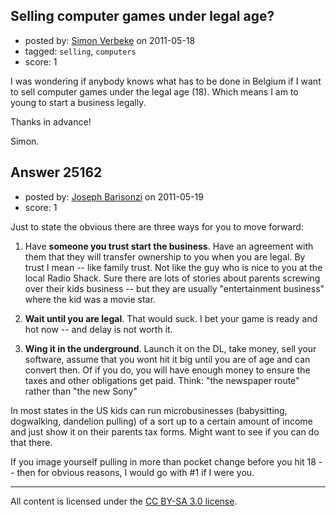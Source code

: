 ## Selling computer games under legal age?

- posted by: [Simon Verbeke](https://stackexchange.com/users/-1/10564-simon-verbeke) on 2011-05-18
- tagged: `selling`, `computers`
- score: 1

I was wondering if anybody knows what has to be done in Belgium if I want to sell computer games under the legal age (18). Which means I am to young to start a business legally.

Thanks in advance!

Simon.


## Answer 25162

- posted by: [Joseph Barisonzi](https://stackexchange.com/users/-1/8791-joseph-barisonzi) on 2011-05-19
- score: 1

Just to state the obvious there are three ways for you to move forward:

1. Have **someone you trust start the business**. Have an agreement with them that they will transfer ownership to you when you are legal. By trust I mean -- like family trust. Not like the guy who is nice to you at the local Radio Shack. Sure there are lots of stories about parents screwing over their kids business -- but they are usually "entertainment business" where the kid was a movie star. 

2. **Wait until you are legal**. That would suck. I bet your game is ready and hot now -- and delay is not worth it. 

3. **Wing it in the underground**. Launch it on the DL, take money, sell your software, assume that you wont hit it big until you are of age and can convert then. Of if you do, you will have enough money to ensure the taxes and other obligations get paid. Think: "the newspaper route" rather than "the new Sony" 

In most states in the US kids can run microbusinesses (babysitting, dogwalking, dandelion pulling) of a sort up to a certain amount of income and just show it on their parents tax forms. Might want to see if you can do that there. 

If you image yourself pulling in more than pocket change before you hit 18 -- then for obvious reasons, I would go with #1 if I were you. 



---

All content is licensed under the [CC BY-SA 3.0 license](https://creativecommons.org/licenses/by-sa/3.0/).
